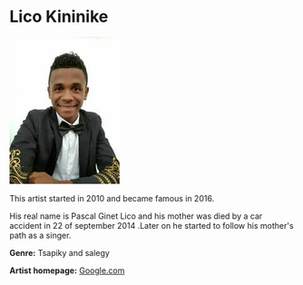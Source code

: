 # Lico Kininike

![lico-kininike](lico-kininike.JPG)


This artist started in 2010 and became famous in 2016.

His real name is Pascal Ginet Lico and his mother was died by a car accident in 22 of september 2014 .Later on he started to follow his mother's path as a singer.


**Genre:** Tsapiky and salegy

**Artist homepage:** [Google.com](https://www.lico-kininike.google.com)
